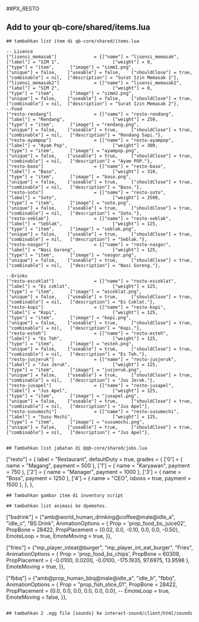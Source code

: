 ##PX_RESTO
## Add to your qb-core/shared/items.lua
```
## tambahkan list item di qb-core/shared/items.lua
```
    -- Lisence
    ["lisensi_memasak"] 			 = {["name"] = "lisensi_memasak",  	     		["label"] = "SIM 1",	 		        ["weight"] = 0, 		["type"] = "item", 		["image"] = "simm1.png", 		     ["unique"] = false, 	["useable"] = false, 	["shouldClose"] = true,    ["combinable"] = nil,  ["description"] = "Surat Izin Memasak 1"},
    ["lisensi_memasak2"] 			 = {["name"] = "lisensi_memasak2",  	     	["label"] = "SIM 2",	 		        ["weight"] = 0, 		["type"] = "item", 		["image"] = "simm2.png", 		     ["unique"] = false, 	["useable"] = false, 	["shouldClose"] = true,    ["combinable"] = nil,  ["description"] = "Surat Izin Memasak 2"},
    --Food
	["resto-rendang"] 				 = {["name"] = "resto-rendang", 			 	["label"] = "Rendang", 					["weight"] = 250, 		["type"] = "item", 		["image"] = "rendang.png", 			 ["unique"] = false, 	["useable"] = true, 	["shouldClose"] = true,    ["combinable"] = nil,   ["description"] = "Rendang Sapi."},
	["resto-ayampop"] 			     = {["name"] = "resto-ayampop", 			 	["label"] = "Ayam Pop", 				["weight"] = 300, 		["type"] = "item", 		["image"] = "ayampop.png", 		     ["unique"] = false, 	["useable"] = true, 	["shouldClose"] = true,    ["combinable"] = nil,   ["description"] = "Ayam POP."},
	["resto-baso"] 				     = {["name"] = "resto-baso", 			 	    ["label"] = "Baso", 					["weight"] = 310, 		["type"] = "item", 		["image"] = "baso.png", 			 ["unique"] = false, 	["useable"] = true, 	["shouldClose"] = true,    ["combinable"] = nil,   ["description"] = "Baso."},
	["resto-soto"] 		             = {["name"] = "resto-soto", 			        ["label"] = "Soto", 			        ["weight"] = 2500, 		["type"] = "item", 		["image"] = "soto.png", 	         ["unique"] = false, 	["useable"] = true, 	["shouldClose"] = true,    ["combinable"] = nil,   ["description"] = "Soto."},
	["resto-seblak"] 		 	     = {["name"] = "resto-seblak", 				    ["label"] = "Seblak", 			        ["weight"] = 125, 		["type"] = "item", 		["image"] = "seblak.png", 			 ["unique"] = false, 	["useable"] = true, 	["shouldClose"] = true,    ["combinable"] = nil,   ["description"] = "Seblak."},
	["resto-nasgor"] 				 = {["name"] = "resto-nasgor", 			 	  	["label"] = "Nasi Goreng", 				["weight"] = 125, 		["type"] = "item", 		["image"] = "nasgor.png", 			 ["unique"] = false, 	["useable"] = true, 	["shouldClose"] = true,    ["combinable"] = nil,   ["description"] = "Nasi Goreng."},
		
	--Drinks
	["resto-escoklat"] 			     = {["name"] = "resto-escoklat", 				["label"] = "Es coklat", 				["weight"] = 125, 		["type"] = "item", 		["image"] = "escoklat.png",          ["unique"] = false, 	["useable"] = true, 	["shouldClose"] = true,    ["combinable"] = nil,   ["description"] = "Es Coklat."},
	["resto-kopi"] 			         = {["name"] = "resto-kopi", 				    ["label"] = "Kopi", 				    ["weight"] = 125, 		["type"] = "item", 		["image"] = "kopi.png", 		     ["unique"] = false, 	["useable"] = true, 	["shouldClose"] = true,    ["combinable"] = nil,   ["description"] = "Kopi."},
	["resto-esteh"] 			     = {["name"] = "resto-esteh", 				    ["label"] = "Es Teh", 				    ["weight"] = 125, 		["type"] = "item", 		["image"] = "esteh.png", 		     ["unique"] = false, 	["useable"] = true, 	["shouldClose"] = true,    ["combinable"] = nil,   ["description"] = "Es Teh."},
    ["resto-jusjeruk"] 			     = {["name"] = "resto-jusjeruk", 				["label"] = "Jus Jeruk", 				["weight"] = 125, 		["type"] = "item", 		["image"] = "jusjeruk.png", 		 ["unique"] = false, 	["useable"] = true, 	["shouldClose"] = true,    ["combinable"] = nil,   ["description"] = "Jus Jeruk."},
    ["resto-jusapel"] 			     = {["name"] = "resto-jusapel", 				["label"] = "Jus Apel", 				["weight"] = 125, 		["type"] = "item", 		["image"] = "jusapel.png", 		     ["unique"] = false, 	["useable"] = true, 	["shouldClose"] = true,    ["combinable"] = nil,   ["description"] = "Jus Apel"},
    ["resto-susumochi"] 			 = {["name"] = "resto-susumochi", 				["label"] = "Susu Mochi", 				["weight"] = 125, 		["type"] = "item", 		["image"] = "susumochi.png", 		 ["unique"] = false, 	["useable"] = true, 	["shouldClose"] = true,    ["combinable"] = nil,   ["description"] = "Jus Apel"},
```

## Tambahkan list jabatan di @qb-core/shared/jobs.lua 
```
["resto"] = {
        label = "Restaurant",
        defaultDuty = true,
        grades = {
            ['0'] = {
                name = "Magang",
                payment = 500
            },
            ['1'] = {
                name = "Karyawan",
                payment = 750
            },
            ['2'] = {
                name = "Manager",
                payment = 1000
            },
            ['3'] = {
                name = "Boss",
                payment = 1250
            },
            ['4'] = {
                name = "CEO",
                isboss = true,
                payment = 1500
            },
        },
    },	
```
## Tambahkan gambar item di inventory script

## tambahkan list animasi ke dpemotes.
```
["bsdrink"] = {"amb@world_human_drinking@coffee@male@idle_a", "idle_c", "BS Drink", AnimationOptions =
   {
       Prop = 'prop_food_bs_juice02',
       PropBone = 28422,
       PropPlacement = {0.02, 0.0, -0.10, 0.0, 0.0, -0.50},
       EmoteLoop = true,
       EmoteMoving = true,
   }},

["fries"] = {"mp_player_inteat@burger", "mp_player_int_eat_burger", "Fries", AnimationOptions =
    {
       Prop = 'prop_food_bs_chips',
       PropBone = 60309,
       PropPlacement = { -0.0100, 0.0200, -0.0100, -175.1935, 97.6975, 13.9598 },
       EmoteMoving = true,
   }},

["fbbq"] = {"amb@prop_human_bbq@male@idle_a", "idle_b", "fbbq", AnimationOptions =
   {
       Prop = "prop_fish_slice_01",
       PropBone = 28422,
       PropPlacement = {0.0, 0.0, 0.0, 0.0, 0.0, 0.0},
       --
       EmoteLoop = true,
       EmoteMoving = false,
   }},

```

## tambahkan 2 .ogg file [sounds] ke interact-sound/client/html/sounds
